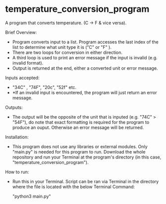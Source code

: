 # temperature_conversion_program
A program that converts temperature. (C -> F &amp; vice versa).

Brief Overview: 
- Program converts input to a list. Program accesses the last index of the list to determine what unit type it is ("C" or "F" ). 
- There are two loops for conversion in either direction. 
- A third loop is used to print an error message if the input is invalid (e.g. invalid format). 
- Output is returned at the end, either a converted unit or error message. 

Inputs accepted: 

- "34C" , "74F", "20c", "52f" etc. 
- *If an invalid input is encountered, the program will just return an error message. 

Outputs: 

- The output will be the opposite of the unit that is inputed (e.g. "74C" > "54F"), do note that exact formatting is required for the program to produce an ouput. Otherwise an error message will be returned. 

Installation: 

- This program does not use any libraries or external modules. Only "main.py" is needed for this program to run. Download the whole repository and run your Terminal at the program's directory (in this case, "temperature_conversion_program"). 

How to run: 

- Run this in your Terminal. Script can be ran via Terminal in the directory where the file is located with the below Terminal Command:

    "python3 main.py" 
